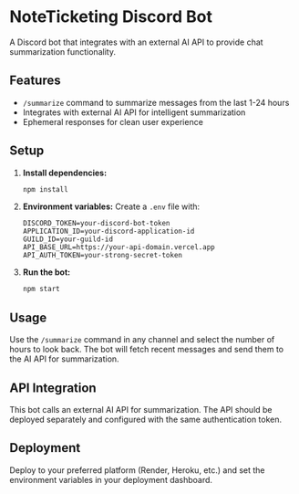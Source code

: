 # NoteTicketing Discord Bot

A Discord bot that integrates with an external AI API to provide chat summarization functionality.

## Features

- `/summarize` command to summarize messages from the last 1-24 hours
- Integrates with external AI API for intelligent summarization
- Ephemeral responses for clean user experience

## Setup

1. **Install dependencies:**
   ```bash
   npm install
   ```

2. **Environment variables:**
   Create a `.env` file with:
   ```
   DISCORD_TOKEN=your-discord-bot-token
   APPLICATION_ID=your-discord-application-id
   GUILD_ID=your-guild-id
   API_BASE_URL=https://your-api-domain.vercel.app
   API_AUTH_TOKEN=your-strong-secret-token
   ```

3. **Run the bot:**
   ```bash
   npm start
   ```

## Usage

Use the `/summarize` command in any channel and select the number of hours to look back. The bot will fetch recent messages and send them to the AI API for summarization.

## API Integration

This bot calls an external AI API for summarization. The API should be deployed separately and configured with the same authentication token.

## Deployment

Deploy to your preferred platform (Render, Heroku, etc.) and set the environment variables in your deployment dashboard.